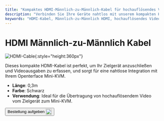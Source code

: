 ```yaml
---
title: "Kompaktes HDMI-Männlich-zu-Männlich-Kabel für hochauflösendes Video"
description: "Verbinden Sie Ihre Geräte nahtlos mit unserem kompakten HDMI-Männlich-zu-Männlich-Kabel, das perfekt für die Übertragung von hochauflösendem Video geeignet ist."
keywords: "HDMI-Kabel, Männlich-zu-Männlich HDMI, hochauflösendes Videokabel, kompaktes HDMI"
---
```


# HDMI Männlich-zu-Männlich Kabel

![HDMI-Cable](/images/product/part/OP-03-CABLE30-HDMI.jpg){:style="height:360px"}

Dieses kompakte HDMI-Kabel ist perfekt, um Ihr Zielgerät anzuschließen und Videoausgaben zu erfassen, und sorgt für eine nahtlose Integration mit Ihrem Openterface Mini-KVM.

- **Länge**: 0,3m
- **Farbe**: Schwarz
- **Verwendung**: Ideal für die Übertragung von hochauflösendem Video vom Zielgerät zum Mini-KVM.

<button class="md-button" onclick="window.location.href='https://shop.techxartisan.com/products/hdmi-male-to-male-cable'"> Bestellung aufgeben <img src="/images/trademark/txa.svg" alt="TxA Shop" style="vertical-align: middle; height: 20px;"></button>